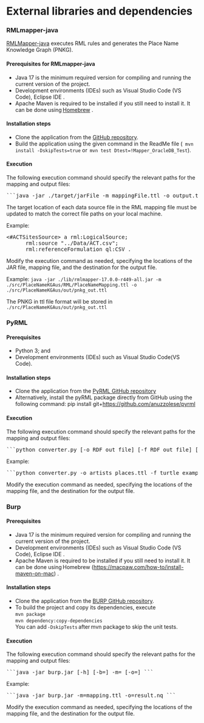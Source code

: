 # External libraries and dependencies 

###  RMLmapper-java 
[RMLMapper-java](https://github.com/RMLio/rmlmapper-java) executes RML rules and generates the Place Name Knowledge Graph (PNKG). 

#### Prerequisites for RMLmapper-java
* Java 17 is the minimum required version for compiling and running the current version of the project. <br>
* Development environments (IDEs) such as Visual Studio Code (VS Code), Eclipse IDE . <br>
* Apache Maven is required to be installed if you still need to install it. It can be done using [Homebrew](https://macpaw.com/how-to/install-maven-on-mac) .<br>

#### Installation steps 
* Clone the application from the [GitHub repository](https://github.com/RMLio/rmlmapper-java).  
* Build the application using the given command in the ReadMe file  (``` mvn install -DskipTests=true```  or  ```mvn test Dtest=!Mapper_OracleDB_Test```).
  
#### Execution
The following execution command should specify the relevant paths for the mapping and output files:
<pre>```java -jar ./target/jarFile -m mappingFile.ttl -o output.ttl``` <br></pre>
The target location of each data source file in the RML mapping file must be updated to match the correct file paths on your local machine.

Example: 
<pre><#ACTSitesSource> a rml:LogicalSource;
      rml:source "../Data/ACT.csv";  
      rml:referenceFormulation ql:CSV .</pre>

Modify the execution command as needed, specifying the locations of the JAR file, mapping file, and the destination for the output file. 

Example:
```java -jar ./lib/rmlmapper-17.0.0-r449-all.jar -m ./src/PlaceNameKGAus/RML/PlaceNameMapping.ttl -o ./src/PlaceNameKGAus/out/pnkg_out.ttl```<br>

The PNKG in ttl file format will be stored in ```./src/PlaceNameKGAus/out/pnkg_out.ttl```

### PyRML

#### Prerequisites 
* Python 3; and
* Development environments (IDEs) such as Visual Studio Code(VS Code).
  
#### Installation steps 
* Clone the application from the [PyRML GitHub repository](https://github.com/anuzzolese/pyrml) <br>
* Alternatively, install the pyRML package directly from GitHub using the following command: 
pip install git+https://github.com/anuzzolese/pyrml

#### Execution
The following execution command should specify the relevant paths for the mapping and output files:
<pre>```python converter.py [-o RDF out file] [-f RDF out file] [-m] input ``` <br></pre>

Example:  
<pre>```python converter.py -o artists_places.ttl -f turtle examples/artists/artist-map.ttl ``` <br></pre>
Modify the execution command as needed, specifying the locations of the mapping file, and the destination for the output file. 

### Burp

#### Prerequisites 
* Java 17 is the minimum required version for compiling and running the current version of the project. <br>
* Development environments (IDEs) such as Visual Studio Code (VS Code), Eclipse IDE . <br>
* Apache Maven is required to be installed if you still need to install it. It can be done using Homebrew  (https://macpaw.com/how-to/install-maven-on-mac) .<br>

#### Installation steps 
* Clone the application from the [BURP GitHub repository](https://github.com/kg-construct/BURP).
* To build the project and copy its dependencies, execute <br>
```mvn package``` <br>
```mvn dependency:copy-dependencies  ``` <br>
You can add ```-DskipTests``` after mvn package to skip the unit tests.

#### Execution
The following execution command should specify the relevant paths for the mapping and output files:
<pre>```java -jar burp.jar [-h] [-b=<baseIRI>] -m=<mappingFile> [-o=<outputFile>] ``` <br></pre>

Example: 
<pre>```java -jar burp.jar -m=mapping.ttl -o=result.nq ``` <br></pre>
Modify the execution command as needed, specifying the locations of the mapping file, and the destination for the output file.  

